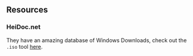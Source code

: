 ## Resources
### HeiDoc.net
They have an amazing database of Windows Downloads, check out the `.iso` tool [here](https://www.heidoc.net/joomla/technology-science/microsoft/67-microsoft-windows-iso-download-tool).
